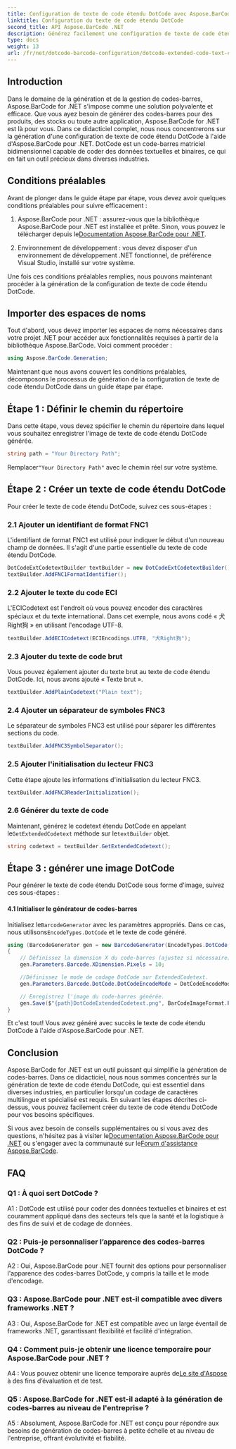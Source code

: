 ```yaml
---
title: Configuration de texte de code étendu DotCode avec Aspose.BarCode pour .NET
linktitle: Configuration du texte de code étendu DotCode
second_title: API Aspose.BarCode .NET
description: Générez facilement une configuration de texte de code étendu DotCode à l'aide d'Aspose.BarCode pour .NET. Suivez notre guide étape par étape pour une création efficace de codes-barres.
type: docs
weight: 13
url: /fr/net/dotcode-barcode-configuration/dotcode-extended-code-text-configuration/
---
```

## Introduction

Dans le domaine de la génération et de la gestion de codes-barres, Aspose.BarCode for .NET s'impose comme une solution polyvalente et efficace. Que vous ayez besoin de générer des codes-barres pour des produits, des stocks ou toute autre application, Aspose.BarCode for .NET est là pour vous. Dans ce didacticiel complet, nous nous concentrerons sur la génération d'une configuration de texte de code étendu DotCode à l'aide d'Aspose.BarCode pour .NET. DotCode est un code-barres matriciel bidimensionnel capable de coder des données textuelles et binaires, ce qui en fait un outil précieux dans diverses industries.

## Conditions préalables

Avant de plonger dans le guide étape par étape, vous devez avoir quelques conditions préalables pour suivre efficacement :

1.  Aspose.BarCode pour .NET : assurez-vous que la bibliothèque Aspose.BarCode pour .NET est installée et prête. Sinon, vous pouvez le télécharger depuis le[Documentation Aspose.BarCode pour .NET](https://reference.aspose.com/barcode/net/).

2. Environnement de développement : vous devez disposer d'un environnement de développement .NET fonctionnel, de préférence Visual Studio, installé sur votre système.

Une fois ces conditions préalables remplies, nous pouvons maintenant procéder à la génération de la configuration de texte de code étendu DotCode.

## Importer des espaces de noms

Tout d'abord, vous devez importer les espaces de noms nécessaires dans votre projet .NET pour accéder aux fonctionnalités requises à partir de la bibliothèque Aspose.BarCode. Voici comment procéder :


```csharp
using Aspose.BarCode.Generation;
```

Maintenant que nous avons couvert les conditions préalables, décomposons le processus de génération de la configuration de texte de code étendu DotCode dans un guide étape par étape.



## Étape 1 : Définir le chemin du répertoire

Dans cette étape, vous devez spécifier le chemin du répertoire dans lequel vous souhaitez enregistrer l'image de texte de code étendu DotCode générée.

```csharp
string path = "Your Directory Path";
```

 Remplacer`"Your Directory Path"` avec le chemin réel sur votre système.

## Étape 2 : Créer un texte de code étendu DotCode

Pour créer le texte de code étendu DotCode, suivez ces sous-étapes :

### 2.1 Ajouter un identifiant de format FNC1

L'identifiant de format FNC1 est utilisé pour indiquer le début d'un nouveau champ de données. Il s'agit d'une partie essentielle du texte de code étendu DotCode.

```csharp
DotCodeExtCodetextBuilder textBuilder = new DotCodeExtCodetextBuilder();
textBuilder.AddFNC1FormatIdentifier();
```

### 2.2 Ajouter le texte du code ECI

L'ECICodetext est l'endroit où vous pouvez encoder des caractères spéciaux et du texte international. Dans cet exemple, nous avons codé « 犬Right狗 » en utilisant l'encodage UTF-8.

```csharp
textBuilder.AddECICodetext(ECIEncodings.UTF8, "犬Right狗");
```

### 2.3 Ajouter du texte de code brut

Vous pouvez également ajouter du texte brut au texte de code étendu DotCode. Ici, nous avons ajouté « Texte brut ».

```csharp
textBuilder.AddPlainCodetext("Plain text");
```

### 2.4 Ajouter un séparateur de symboles FNC3

Le séparateur de symboles FNC3 est utilisé pour séparer les différentes sections du code.

```csharp
textBuilder.AddFNC3SymbolSeparator();
```

### 2.5 Ajouter l'initialisation du lecteur FNC3

Cette étape ajoute les informations d'initialisation du lecteur FNC3.

```csharp
textBuilder.AddFNC3ReaderInitialization();
```

### 2.6 Générer du texte de code

 Maintenant, générez le codetext étendu DotCode en appelant le`GetExtendedCodetext` méthode sur le`textBuilder` objet.

```csharp
string codetext = textBuilder.GetExtendedCodetext();
```

## Étape 3 : générer une image DotCode

Pour générer le texte de code étendu DotCode sous forme d'image, suivez ces sous-étapes :

#### 4.1 Initialiser le générateur de codes-barres

 Initialisez le`BarcodeGenerator` avec les paramètres appropriés. Dans ce cas, nous utilisons`EncodeTypes.DotCode` et le texte de code généré.

```csharp
using (BarcodeGenerator gen = new BarcodeGenerator(EncodeTypes.DotCode, codetext))
{
    // Définissez la dimension X du code-barres (ajustez si nécessaire).
    gen.Parameters.Barcode.XDimension.Pixels = 10;

    //Définissez le mode de codage DotCode sur ExtendedCodetext.
    gen.Parameters.Barcode.DotCode.DotCodeEncodeMode = DotCodeEncodeMode.ExtendedCodetext;

    // Enregistrez l'image du code-barres générée.
    gen.Save($"{path}DotCodeExtendedCodetext.png", BarCodeImageFormat.Png);
}
```

Et c'est tout! Vous avez généré avec succès le texte de code étendu DotCode à l'aide d'Aspose.BarCode pour .NET.

## Conclusion

Aspose.BarCode for .NET est un outil puissant qui simplifie la génération de codes-barres. Dans ce didacticiel, nous nous sommes concentrés sur la génération de texte de code étendu DotCode, qui est essentiel dans diverses industries, en particulier lorsqu'un codage de caractères multilingue et spécialisé est requis. En suivant les étapes décrites ci-dessus, vous pouvez facilement créer du texte de code étendu DotCode pour vos besoins spécifiques.

 Si vous avez besoin de conseils supplémentaires ou si vous avez des questions, n'hésitez pas à visiter le[Documentation Aspose.BarCode pour .NET](https://reference.aspose.com/barcode/net/) ou s'engager avec la communauté sur le[Forum d'assistance Aspose.BarCode](https://forum.aspose.com/c/barcode/13).

## FAQ

### Q1 : À quoi sert DotCode ?

A1 : DotCode est utilisé pour coder des données textuelles et binaires et est couramment appliqué dans des secteurs tels que la santé et la logistique à des fins de suivi et de codage de données.

### Q2 : Puis-je personnaliser l’apparence des codes-barres DotCode ?

A2 : Oui, Aspose.BarCode pour .NET fournit des options pour personnaliser l'apparence des codes-barres DotCode, y compris la taille et le mode d'encodage.

### Q3 : Aspose.BarCode pour .NET est-il compatible avec divers frameworks .NET ?

A3 : Oui, Aspose.BarCode for .NET est compatible avec un large éventail de frameworks .NET, garantissant flexibilité et facilité d'intégration.

### Q4 : Comment puis-je obtenir une licence temporaire pour Aspose.BarCode pour .NET ?

 A4 : Vous pouvez obtenir une licence temporaire auprès de[Le site d'Aspose](https://purchase.aspose.com/temporary-license/) à des fins d’évaluation et de test.

### Q5 : Aspose.BarCode for .NET est-il adapté à la génération de codes-barres au niveau de l'entreprise ?

A5 : Absolument, Aspose.BarCode for .NET est conçu pour répondre aux besoins de génération de codes-barres à petite échelle et au niveau de l'entreprise, offrant évolutivité et fiabilité.